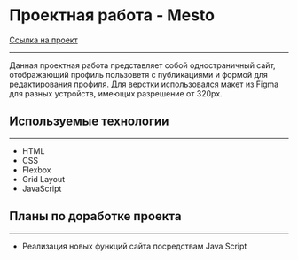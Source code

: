 # Проектная работа - Mesto  
  
  
[Ссылка на проект](https://veyron-bad.github.io/mesto/index.html)

---------------------------------------------------------------

Данная проектная работа представляет собой одностраничный сайт,  
отображающий профиль пользоветя с публикациями и формой для редактирования профиля.
Для верстки использовался макет из Figma для разных устройств,
имеющих разрешение от 320px.

## Используемые технологии
---------------------------

* HTML
* CSS
* Flexbox
* Grid Layout
* JavaScript


## Планы по доработке проекта
------------------------------

* Реализация новых функций сайта посредствам Java Script
